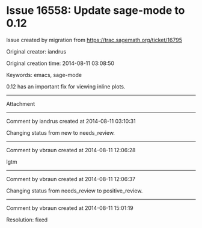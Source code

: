# Issue 16558: Update sage-mode to 0.12

Issue created by migration from https://trac.sagemath.org/ticket/16795

Original creator: iandrus

Original creation time: 2014-08-11 03:08:50

Keywords: emacs, sage-mode

0.12 has an important fix for viewing inline plots.


---

Attachment


---

Comment by iandrus created at 2014-08-11 03:10:31

Changing status from new to needs_review.


---

Comment by vbraun created at 2014-08-11 12:06:28

lgtm


---

Comment by vbraun created at 2014-08-11 12:06:37

Changing status from needs_review to positive_review.


---

Comment by vbraun created at 2014-08-11 15:01:19

Resolution: fixed
